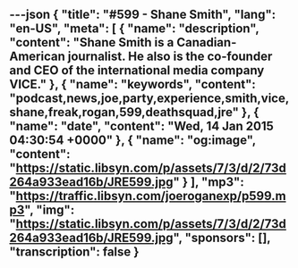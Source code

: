 ---json
{
  "title": "#599 - Shane Smith",
  "lang": "en-US",
  "meta": [
    {
      "name": "description",
      "content": "Shane Smith is a Canadian-American journalist. He also is the co-founder and CEO of the international media company VICE."
    },
    {
      "name": "keywords",
      "content": "podcast,news,joe,party,experience,smith,vice,shane,freak,rogan,599,deathsquad,jre"
    },
    {
      "name": "date",
      "content": "Wed, 14 Jan 2015 04:30:54 +0000"
    },
    {
      "name": "og:image",
      "content": "https://static.libsyn.com/p/assets/7/3/d/2/73d264a933ead16b/JRE599.jpg"
    }
  ],
  "mp3": "https://traffic.libsyn.com/joeroganexp/p599.mp3",
  "img": "https://static.libsyn.com/p/assets/7/3/d/2/73d264a933ead16b/JRE599.jpg",
  "sponsors": [],
  "transcription": false
}
---
<episode-header />

<timemark seconds="0" />

<transcribe-call-to-action />

<episode-footer />